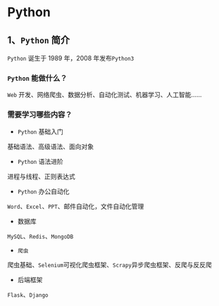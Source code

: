 # Python

## 1、`Python` 简介

`Python` 诞生于 1989 年，2008 年发布`Python3`

### `Python` 能做什么？

`Web` 开发、网络爬虫、数据分析、自动化测试、机器学习、人工智能......

### 需要学习哪些内容？

- `Python` 基础入门

基础语法、高级语法、面向对象

- `Python` 语法进阶

进程与线程、正则表达式

- `Python` 办公自动化

`Word`、`Excel`、`PPT`、邮件自动化，文件自动化管理

- 数据库

`MySQL`、`Redis`、`MongoDB`

- `爬虫`

爬虫基础、`Selenium`可视化爬虫框架、`Scrapy`异步爬虫框架、反爬与反反爬

- 后端框架

`Flask`、`Django`
